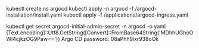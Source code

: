 kubectl create ns argocd
kubectl apply -n argocd -f /argocd-installation/install.yaml
kubectl apply -f /applications/argocd-ingress.yaml

kubectl get secret argocd-initial-admin-secret -n argocd -o yaml
[Text.encoding]::Utf8.GetString([Convert]::FromBase64String('MDhhUGhoOWl4cjkzOG9Paw=='))
Argo CD password: 08aPhh9ixr938oOk

<!-- cd C:\assets\srcs\real\asset-microservice-deployment\dep-manually\bootstrap\prom-graf-loki-tempo
kubectl apply -k ./deployment -n asset -->
